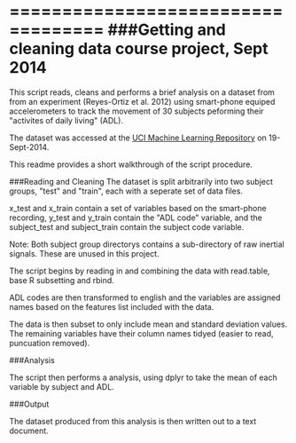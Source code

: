 ===================================
###Getting and cleaning data course project, Sept 2014
===================================

This script reads, cleans and performs a brief analysis on a dataset from from an experiment (Reyes-Ortiz et al. 2012) using smart-phone equiped accelerometers to track the movement of 30 subjects peforming their "activites of daily living" (ADL).

The dataset was accessed at the  [UCI Machine Learning Repository](http://archive.ics.uci.edu/ml/datasets/Human+Activity+Recognition+Using+Smartphones) on 19-Sept-2014.

This readme provides a short walkthrough of the script procedure.

###Reading and Cleaning
The dataset is split arbitrarily into two subject groups, "test" and "train", each with a seperate set of data files. 

x_test and x_train contain a set of variables based on the smart-phone recording, y_test and y_train contain the "ADL code" variable, and the subject_test and subject_train contain the subject code variable.

Note: Both subject group directorys contains a sub-directory of raw inertial signals. These are unused in this project.

The script begins by reading in and combining the data with read.table, base R subsetting and rbind.

ADL codes are then transformed to english and the variables are assigned names based on the features list included with the data.

The data is then subset to only include mean and standard deviation values. The remaining variables have their column names tidyed (easier to read, puncuation removed).

###Analysis

The script then performs a analysis, using dplyr to take the mean of each variable by subject and ADL.

###Output

The dataset produced from this analysis is then written out to a text document.